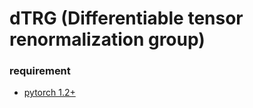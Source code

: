 # dTRG (Differentiable tensor renormalization group)
### requirement 
* [pytorch 1.2+](https://pytorch.org/)
